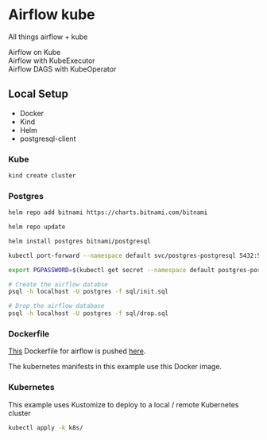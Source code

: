 # Airflow kube

All things airflow + kube

Airflow on Kube  
Airflow with KubeExecutor  
Airflow DAGS with KubeOperator

## Local Setup

- Docker
- Kind
- Helm
- postgresql-client

### Kube
```bash
kind create cluster
```

### Postgres

```bash
helm repo add bitnami https://charts.bitnami.com/bitnami

helm repo update

helm install postgres bitnami/postgresql

kubectl port-forward --namespace default svc/postgres-postgresql 5432:5432 &

export PGPASSWORD=$(kubectl get secret --namespace default postgres-postgresql -o jsonpath="{.data.postgresql-password}" | base64 --decode)
```

```bash
# Create the airflow databse
psql -h localhost -U postgres -f sql/init.sql

# Drop the airflow database
psql -h localhost -U postgres -f sql/drop.sql
```

### Dockerfile

[This](Dockerfile) Dockerfile for airflow is pushed [here](https://hub.docker.com/r/houstonj1/airflow).

The kubernetes manifests in this example use this Docker image.

### Kubernetes

This example uses Kustomize to deploy to a local / remote Kubernetes cluster

```bash
kubectl apply -k k8s/
```
